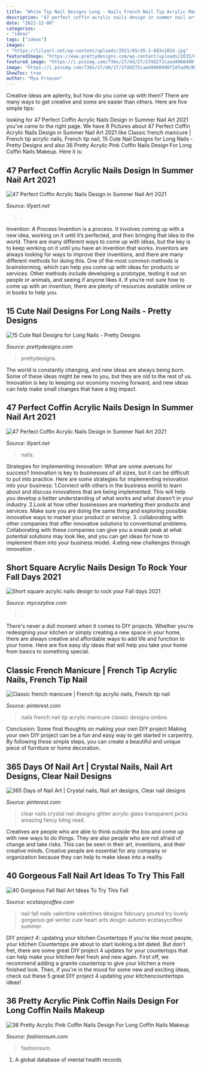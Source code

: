 ```yaml
---
title: "White Tip Nail Designs Long - Nails French Nail Tip Acrylic Manicure Classic Designs Ombre"
description: "47 perfect coffin acrylic nails design in summer nail art 2021"
date: "2022-12-08"
categories:
- "ideas"
tags: ["ideas"]
images:
- "https://lilyart.net/wp-content/uploads/2021/05/45-1-683x1024.jpg"
featuredImage: "https://www.prettydesigns.com/wp-content/uploads/2015/08/15-cute-nail-designs-for-long-nails6.jpg"
featured_image: "https://i.pinimg.com/736x/27/dd/27/27dd272caed4960490f2dfad9c9b463d.jpg"
image: "https://i.pinimg.com/736x/27/dd/27/27dd272caed4960490f2dfad9c9b463d.jpg"
ShowToc: true
author: "Mya Friesen"
---
```



Creative ideas are aplenty, but how do you come up with them? There are many ways to get creative and some are easier than others. Here are five simple tips: 

	

		
looking for 47 Perfect Coffin Acrylic Nails Design in Summer Nail Art 2021 you've came to the right page. We have 8 Pictures about 47 Perfect Coffin Acrylic Nails Design in Summer Nail Art 2021 like Classic french manicure | French tip acrylic nails, French tip nail, 15 Cute Nail Designs for Long Nails - Pretty Designs and also 36 Pretty Acrylic Pink Coffin Nails Design For Long Coffin Nails Makeup. Here it is:
		
    
## 47 Perfect Coffin Acrylic Nails Design In Summer Nail Art 2021

<img loading=lazy src="https://lilyart.net/wp-content/uploads/2021/05/45-1-683x1024.jpg" onerror="this.onerror=null;this.src='https://tse1.mm.bing.net/th?id=OIP.r3eMLlSK-8hk8ev8FZn-8gHaLG&amp;pid=15.1';" alt="47 Perfect Coffin Acrylic Nails Design in Summer Nail Art 2021">

_Source: lilyart.net_

>. 

	

Invention: A Process
Invention is a process. It involves coming up with a new idea, working on it until it’s perfected, and then bringing that idea to the world. There are many different ways to come up with ideas, but the key is to keep working on it until you have an invention that works. Inventors are always looking for ways to improve their inventions, and there are many different methods for doing this. One of the most common methods is brainstorming, which can help you come up with ideas for products or services. Other methods include developing a prototype, testing it out on people or animals, and seeing if anyone likes it. If you’re not sure how to come up with an invention, there are plenty of resources available online or in books to help you.

    
## 15 Cute Nail Designs For Long Nails - Pretty Designs

<img loading=lazy src="https://www.prettydesigns.com/wp-content/uploads/2015/08/15-cute-nail-designs-for-long-nails6.jpg" onerror="this.onerror=null;this.src='https://tse4.mm.bing.net/th?id=OIP.Wog-KKdNHFmDGMmK3LPLgAHaJ6&amp;pid=15.1';" alt="15 Cute Nail Designs for Long Nails - Pretty Designs">

_Source: prettydesigns.com_

>prettydesigns. 

	

The world is constantly changing, and new ideas are always being born. Some of these ideas might be new to you, but they are old to the rest of us. Innovation is key to keeping our economy moving forward, and new ideas can help make small changes that have a big impact.

    
## 47 Perfect Coffin Acrylic Nails Design In Summer Nail Art 2021

<img loading=lazy src="https://lilyart.net/wp-content/uploads/2021/05/25-15.jpg" onerror="this.onerror=null;this.src='https://tse2.mm.bing.net/th?id=OIP.C6GrxaIgWstmql2q3o3EdgHaLH&amp;pid=15.1';" alt="47 Perfect Coffin Acrylic Nails Design in Summer Nail Art 2021">

_Source: lilyart.net_

>nails. 

	

Strategies for implementing innovation: What are some avenues for success?
Innovation is key to businesses of all sizes, but it can be difficult to put into practice. Here are some strategies for implementing innovation into your business:
1.Connect with others in the business world to learn about and discuss innovations that are being implemented. This will help you develop a better understanding of what works and what doesn't in your industry.
2.Look at how other businesses are marketing their products and services. Make sure you are doing the same thing and exploring possible innovative ways to market your product or service.
3. collaborating with other companies that offer innovative solutions to conventional problems. Collaborating with these companies can give you a sneak peak at what potential solutions may look like, and you can get ideas for how to implement them into your business model.
4.eting new challenges through innovation .

    
## Short Square Acrylic Nails Design To Rock Your Fall Days 2021

<img loading=lazy src="https://mycozylive.com/wp-content/uploads/2021/08/39-2.jpg" onerror="this.onerror=null;this.src='https://tse2.mm.bing.net/th?id=OIP.Y91hrRAVHAiGJQM4k1L1FQHaNK&amp;pid=15.1';" alt="Short square acrylic nails design to rock your Fall days 2021">

_Source: mycozylive.com_

>. 

	

There's never a dull moment when it comes to DIY projects. Whether you're redesigning your kitchen or simply creating a new space in your home, there are always creative and affordable ways to add life and function to your home. Here are five easy diy ideas that will help you take your home from basics to something special.

    
## Classic French Manicure | French Tip Acrylic Nails, French Tip Nail

<img loading=lazy src="https://i.pinimg.com/736x/27/dd/27/27dd272caed4960490f2dfad9c9b463d.jpg" onerror="this.onerror=null;this.src='https://tse4.mm.bing.net/th?id=OIP.Rods6TJ8R1omIwPhsQVixQHaJ3&amp;pid=15.1';" alt="Classic french manicure | French tip acrylic nails, French tip nail">

_Source: pinterest.com_

>nails french nail tip acrylic manicure classic designs ombre. 

	

Conclusion: Some final thoughts on making your own DIY project
Making your own DIY project can be a fun and easy way to get started in carpentry. By following these simple steps, you can create a beautiful and unique piece of furniture or home decoration.

    
## 365 Days Of Nail Art | Crystal Nails, Nail Art Designs, Clear Nail Designs

<img loading=lazy src="https://i.pinimg.com/736x/03/73/f0/0373f0db86f980229ca95b50d62c7b3b--clear-nails-crystal-nails.jpg" onerror="this.onerror=null;this.src='https://tse2.mm.bing.net/th?id=OIP.oPA_PgrFUMUA2ZLCMTHrPwHaJ3&amp;pid=15.1';" alt="365 Days of Nail Art | Crystal nails, Nail art designs, Clear nail designs">

_Source: pinterest.com_

>clear nails crystal nail designs glitter acrylic glass transparent picks amazing fancy bling read. 

	

Creatives are people who are able to think outside the box and come up with new ways to do things. They are also people who are not afraid of change and take risks. This can be seen in their art, inventions, and their creative minds. Creative people are essential for any company or organization because they can help to make ideas into a reality.

    
## 40 Gorgeous Fall Nail Art Ideas To Try This Fall

<img loading=lazy src="https://i0.wp.com/www.ecstasycoffee.com/wp-content/uploads/2016/09/Fall-Nail-Art-Idea.jpg" onerror="this.onerror=null;this.src='https://tse4.mm.bing.net/th?id=OIP.1A-vdxllfIjJuCMLymknwgHaNJ&amp;pid=15.1';" alt="40 Gorgeous Fall Nail Art Ideas To Try This Fall">

_Source: ecstasycoffee.com_

>nail fall nails valentine valentines designs february pouted try lovely gorgeous gel winter cute heart arts desgin autumn ecstasycoffee summer. 

	

DIY project 4: updating your kitchen Countertops
If you're like most people, your kitchen Countertops are about to start looking a bit dated. But don't fret, there are some great DIY project 4 updates for your countertops that can help make your kitchen feel fresh and new again. First off, we recommend adding a granite countertop to give your kitchen a more finished look. Then, if you're in the mood for some new and exciting ideas, check out these 5 great DIY project 4 updating your kitchencountertops ideas!

    
## 36 Pretty Acrylic Pink Coffin Nails Design For Long Coffin Nails Makeup

<img loading=lazy src="https://fashionsum.com/wp-content/uploads/2019/10/30-1.png" onerror="this.onerror=null;this.src='https://tse4.mm.bing.net/th?id=OIP.-vsusXOicGj7dKfyudp8YgHaI5&amp;pid=15.1';" alt="36 Pretty Acrylic Pink Coffin Nails Design For Long Coffin Nails Makeup">

_Source: fashionsum.com_

>fashionsum. 

	

1. A global database of mental health records 

